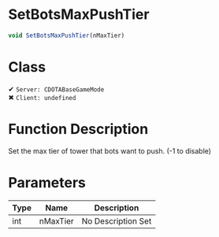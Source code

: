 # SetBotsMaxPushTier
```js
void SetBotsMaxPushTier(nMaxTier)
```
# Class
✔ `Server: CDOTABaseGameMode`  
✖ `Client: undefined`  

# Function Description
Set the max tier of tower that bots want to push. (-1 to disable)
# Parameters
Type|Name|Description
--|--|--
int|nMaxTier|No Description Set
